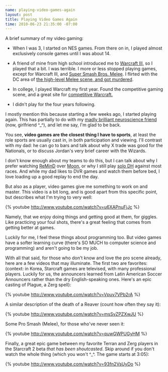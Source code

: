 ```yaml
--- 
name: playing-video-games-again
layout: post
title: Playing Video Games Again
time: 2010-06-23 21:35:00 -07:00
---
```

A brief summary of my video gaming:

*  When I was 3, I started on NES games.  From there on in, I played almost exclusively 
console games until I was about 14.

  * A friend of mine from high school introduced me to [Warcraft III][1], so I
played that a bit. I was terrible. I more or less stopped playing games,
except for Warcraft III, and [Super Smash Bros. Melee][2]. I flirted with the
DC area of [the high-level Melee scene, and got murdered][3].

  * In college, I played Warcraft my first year. Found the competitive gaming
scene, and a great site for [competitive Warcraft.][4]

  * I didn't play for the four years following.

I mostly mention this because starting a few weeks ago, I started playing
again. This has partially to do with my [madly brilliant neuroscience
friend][5] (now, girlfriend ^_^), and let me say, I'm glad to be back.

You see, **video games are the closest thing I have to sports**, at least the
role sports are usually cast in, in both participation and viewing. I'll
contrast with my dad: he can go to bars and talk about why X trade was good
for the Nationals, or to discuss Jordan's very brief career with the Wizards.

I don't know enough about my teams to do this, but I can talk about why I
prefer watching [ReMinD][6] over [Moon][7], or why I still play [solo DH][8]
against most races. And while my dad likes to DVR games and watch them before
bed, I love loading up a good replay to end the day.

But also as a player, video games give me something to work on and master.
This video is a bit long, and is good apart from this specific point, but
describes what I'm trying to very well:

{% youtube http://www.youtube.com/watch?v=u6XAPnuFjJc %}

Namely, that we enjoy doing things and getting good at them, for giggles. Like
practicing your foul shots, there's a great feeling that comes from getting
better at games.

Luckily for me, I feel these things about programming too. But video games
have a softer learning curve (there's SO MUCH to computer science and
programming) and aren't going to be my job.

With all that said, for those who don't know and love the pro scene already,
here are a few videos that may illuminate. The first two are favorites:
(context: in Korea, Starcraft games are televised, with many professional
players. Luckily for us, the announcers learned from Latin American Soccer
Announcers rather than the dry English-speaking ones. Here's an epic casting
of Plague, a Zerg spell):

{% youtube http://www.youtube.com/watch?v=Vpuv7VPb2rA %}

A similar description of the death of a Reaver (count how often they say it):

{% youtube http://www.youtube.com/watch?v=msSvZPZXwJU %}

Some Pro Smash (Melee), for those who've never seen it:

{% youtube http://www.youtube.com/watch?v=quwGWPUGyHM %}

Finally, a great epic game between my favorite Terran and Zerg players in the
Starcraft 2 beta _that has been shoutcasted_. Skip around if you don't watch
the whole thing (which you won't ^_^. The game starts at 3:05):

{% youtube http://www.youtube.com/watch?v=93fn2VsUyDo %}

   [1]: http://us.blizzard.com/en-us/games/war3/index.html?rhtml=y
   [2]: http://en.wikipedia.org/wiki/Super_Smash_Bros._Melee
   [3]: http://www.smashboards.com/
   [4]: http://www.wcreplays.com
   [5]: http://www.morepaul.com/2010/05/my-last-study-break.html
   [6]: http://www.gosugamers.net/warcraft/rankings/755
   [7]: http://www.gosugamers.net/warcraft/rankings/615
   [8]: http://classic.battle.net/war3/nightelf/units/demonhunter.shtml
